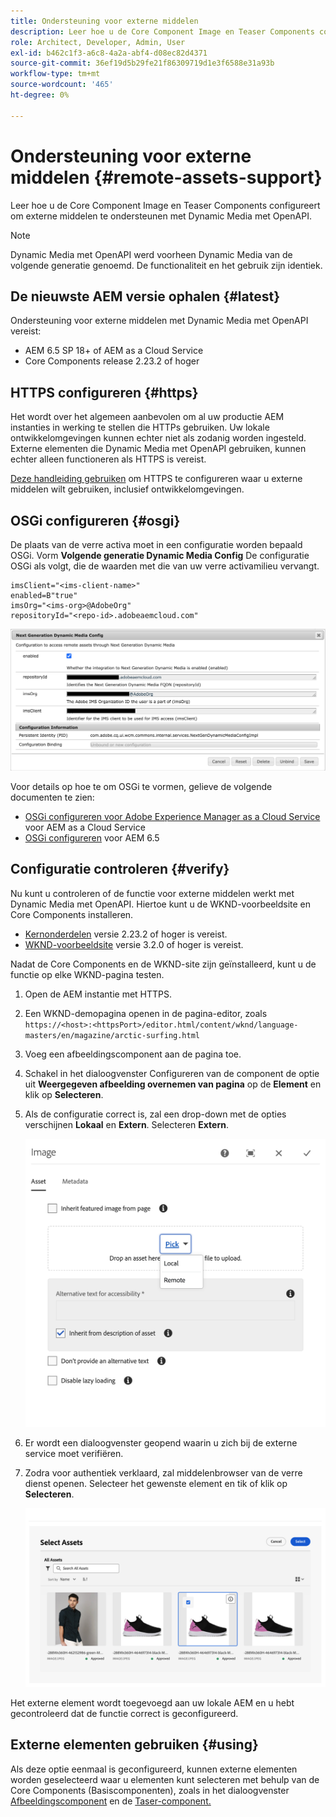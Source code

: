 ```yaml
---
title: Ondersteuning voor externe middelen
description: Leer hoe u de Core Component Image en Teaser Components configureert om externe middelen te ondersteunen met Dynamic Media met OpenAPI.
role: Architect, Developer, Admin, User
exl-id: b462c1f3-a6c8-4a2a-abf4-d08ec82d4371
source-git-commit: 36ef19d5b29fe21f86309719d1e3f6588e31a93b
workflow-type: tm+mt
source-wordcount: '465'
ht-degree: 0%

---
```



# Ondersteuning voor externe middelen {#remote-assets-support}

Leer hoe u de Core Component Image en Teaser Components configureert om externe middelen te ondersteunen met Dynamic Media met OpenAPI.

>[!NOTE]
>
>Dynamic Media met OpenAPI werd voorheen Dynamic Media van de volgende generatie genoemd. De functionaliteit en het gebruik zijn identiek.

## De nieuwste AEM versie ophalen {#latest}

Ondersteuning voor externe middelen met Dynamic Media met OpenAPI vereist:

* AEM 6.5 SP 18+ of AEM as a Cloud Service
* Core Components release 2.23.2 of hoger

## HTTPS configureren {#https}

Het wordt over het algemeen aanbevolen om al uw productie AEM instanties in werking te stellen die HTTPs gebruiken. Uw lokale ontwikkelomgevingen kunnen echter niet als zodanig worden ingesteld. Externe elementen die Dynamic Media met OpenAPI gebruiken, kunnen echter alleen functioneren als HTTPS is vereist.

[Deze handleiding gebruiken](https://experienceleague.adobe.com/docs/experience-manager-learn/foundation/security/use-the-ssl-wizard.html) om HTTPS te configureren waar u externe middelen wilt gebruiken, inclusief ontwikkelomgevingen.

## OSGi configureren {#osgi}

De plaats van de verre activa moet in een configuratie worden bepaald OSGi. Vorm **Volgende generatie Dynamic Media Config** De configuratie OSGi als volgt, die de waarden met die van uw verre activamilieu vervangt.

```text
imsClient="<ims-client-name>"
enabled=B"true"
imsOrg="<ims-org>@AdobeOrg"
repositoryId="<repo-id>.adobeaemcloud.com"
```

![Het configuratievenster Dynamic Media Config OSGi van de volgende generatie](/help/assets/remote-assets-osgi.png)

Voor details op hoe te om OSGi te vormen, gelieve de volgende documenten te zien:

* [OSGi configureren voor Adobe Experience Manager as a Cloud Service](https://experienceleague.adobe.com/docs/experience-manager-cloud-service/content/implementing/deploying/configuring-osgi.html) voor AEM as a Cloud Service
* [OSGi configureren](https://experienceleague.adobe.com/docs/experience-manager-65/deploying/configuring/configuring-osgi.html) voor AEM 6.5

## Configuratie controleren {#verify}

Nu kunt u controleren of de functie voor externe middelen werkt met Dynamic Media met OpenAPI. Hiertoe kunt u de WKND-voorbeeldsite en Core Components installeren.

* [Kernonderdelen](https://github.com/adobe/aem-core-wcm-components/releases/download/core.wcm.components.reactor-2.23.2/core.wcm.components.all-2.23.2.zip) versie 2.23.2 of hoger is vereist.
* [WKND-voorbeeldsite](https://github.com/adobe/aem-guides-wknd/releases/download/aem-guides-wknd-3.2.0/aem-guides-wknd.all-3.2.0-classic.zip) versie 3.2.0 of hoger is vereist.

Nadat de Core Components en de WKND-site zijn geïnstalleerd, kunt u de functie op elke WKND-pagina testen.

1. Open de AEM instantie met HTTPS.

1. Een WKND-demopagina openen in de pagina-editor, zoals `https://<host>:<httpsPort>/editor.html/content/wknd/language-masters/en/magazine/arctic-surfing.html`

1. Voeg een afbeeldingscomponent aan de pagina toe.

1. Schakel in het dialoogvenster Configureren van de component de optie uit **Weergegeven afbeelding overnemen van pagina** op de **Element** en klik op **Selecteren**.

1. Als de configuratie correct is, zal een drop-down met de opties verschijnen **Lokaal** en **Extern**. Selecteren **Extern**.

   ![Opties voor externe en lokale keuze voor afbeeldingsselectie](/help/assets/remote-asset-selection.png)

1. Er wordt een dialoogvenster geopend waarin u zich bij de externe service moet verifiëren.

1. Zodra voor authentiek verklaard, zal middelenbrowser van de verre dienst openen. Selecteer het gewenste element en tik of klik op **Selecteren**.

   ![Externe middelen selecteren](/help/assets/remote-asset-picker.png)

Het externe element wordt toegevoegd aan uw lokale AEM en u hebt gecontroleerd dat de functie correct is geconfigureerd.

## Externe elementen gebruiken {#using}

Als deze optie eenmaal is geconfigureerd, kunnen externe elementen worden geselecteerd waar u elementen kunt selecteren met behulp van de Core Components (Basiscomponenten), zoals in het dialoogvenster [Afbeeldingscomponent](/help/components/image.md) en de [Taser-component.](/help/components/teaser.md)
